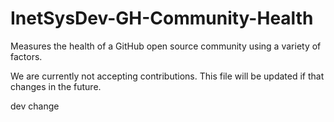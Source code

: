 # InetSysDev-GH-Community-Health
Measures the health of a GitHub open source community using a variety of factors.

We are currently not accepting contributions.  This file will be updated if that changes in the future.

dev change
